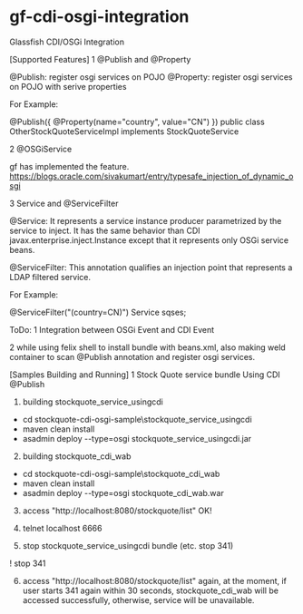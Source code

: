 gf-cdi-osgi-integration
=======================

Glassfish CDI/OSGi Integration

[Supported Features]
1 @Publish and @Property

@Publish: register osgi services on POJO
@Property: register osgi services on POJO with serive properties

For Example:

@Publish({
	   @Property(name="country", value="CN")
	})
public class OtherStockQuoteServiceImpl implements StockQuoteService

2 @OSGiService

gf has implemented the feature.
https://blogs.oracle.com/sivakumart/entry/typesafe_injection_of_dynamic_osgi

3 Service<T> and @ServiceFilter

@Service<T>: It represents a service instance producer parametrized by the service to inject. It has the same behavior than 
                   CDI javax.enterprise.inject.Instance except that it represents only OSGi service beans.

@ServiceFilter: This annotation qualifies an injection point that represents a LDAP filtered service.

For Example:

@ServiceFilter("(country=CN)") Service<StockQuoteService>  sqses;

ToDo: 
1 Integration between OSGi Event and CDI Event 

2 while using felix shell to install bundle with beans.xml, also making weld container to scan @Publish
annotation and register osgi services.


[Samples Building and Running]
1 Stock Quote service bundle Using CDI @Publish

1) building stockquote_service_usingcdi
- cd stockquote-cdi-osgi-sample\stockquote_service_usingcdi
- maven clean install
- asadmin deploy --type=osgi stockquote_service_usingcdi.jar

2) building stockquote_cdi_wab
-  cd stockquote-cdi-osgi-sample\stockquote_cdi_wab
- maven clean install
- asadmin deploy --type=osgi stockquote_cdi_wab.war

3) access "http://localhost:8080/stockquote/list"
OK!

4) telnet localhost 6666

5) stop stockquote_service_usingcdi bundle (etc. stop 341)

! stop 341

6) access "http://localhost:8080/stockquote/list" again, at the moment, 
if user starts 341 again within 30 seconds, stockquote_cdi_wab will be accessed
successfully, otherwise, service will be unavailable.

 
